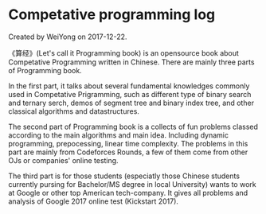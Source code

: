 # Competative programming log

Created by WeiYong on 2017-12-22.

《算经》(Let's call it Programming book) is an opensource book about Competative Programming written in Chinese. There are mainly three parts of Programming book.

In the first part, it talks about several fundamental knowledges commonly used in Competative Prigramming, such as different type of binary search and ternary serch, demos of segment tree and binary index tree, and other classical algorithms and datastructures.

The second part of Programming book is a collects of fun problems classed according to the main algorithms and main idea. Including dynamic programming, prepocessing, linear time complexity. The problems in this part are mainly from Codeforces Rounds, a few of them come from other OJs or companies' online testing.

The third part is for those students (especiatly those Chinese students currently pursing for Bachelor/MS degree in local University) wants to work at Google or other top American tech-company. It gives all problems and analysis of Google 2017 online test (Kickstart 2017).

